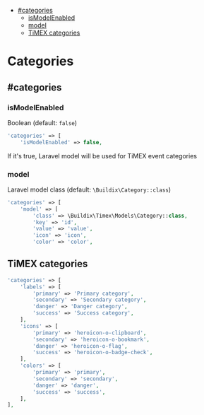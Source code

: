 <!-- TOC -->
* [#categories](##categories)
    * [isModelEnabled](#ismodelenabled)
    * [model](#model)
    * [TiMEX categories](#timex-categories)
<!-- TOC -->
# Categories

## #categories

### isModelEnabled
Boolean (default: `false`)
```php
'categories' => [
    'isModelEnabled' => false,
```
If it's true, Laravel model will be used for TiMEX event categories

### model
Laravel model class (default: `\Buildix\Category::class`)
```php
'categories' => [
    'model' => [
        'class' => \Buildix\Timex\Models\Category::class,
        'key' => 'id',
        'value' => 'value',
        'icon' => 'icon',
        'color' => 'color',
```
## TiMEX categories
```php
'categories' => [
    'labels' => [
        'primary' => 'Primary category',
        'secondary' => 'Secondary category',
        'danger' => 'Danger category',
        'success' => 'Success category',
    ],
    'icons' => [
        'primary' => 'heroicon-o-clipboard',
        'secondary' => 'heroicon-o-bookmark',
        'danger' => 'heroicon-o-flag',
        'success' => 'heroicon-o-badge-check',
    ],
    'colors' => [
        'primary' => 'primary',
        'secondary' => 'secondary',
        'danger' => 'danger',
        'success' => 'success',
    ],
],
```
